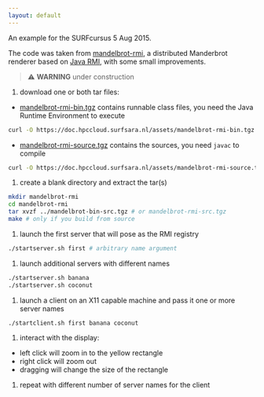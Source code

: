 ```yaml
---
layout: default
---
```

An example for the SURFcursus 5 Aug 2015.

The code was taken from [mandelbrot-rmi](https://code.google.com/p/mandelbrot-rmi/), a distributed Manderbrot renderer based on [Java RMI](https://en.wikipedia.org/wiki/Java_remote_method_invocation), with some small improvements.

> :warning: **WARNING** under construction

1. download one or both tar files: 
  - [mandelbrot-rmi-bin.tgz](../assets/mandelbrot-rmi-bin.tgz) contains runnable class files, you need the Java Runtime Environment to execute

```bash
curl -O https://doc.hpccloud.surfsara.nl/assets/mandelbrot-rmi-bin.tgz
```

  - [mandelbrot-rmi-source.tgz](../assets/mandelbrot-rmi-source.tgz) contains the sources, you need `javac` to compile

```bash
curl -O https://doc.hpccloud.surfsara.nl/assets/mandelbrot-rmi-source.tgz
```

1. create a blank directory and extract the tar(s)

```bash
mkdir mandelbrot-rmi
cd mandelbrot-rmi
tar xvzf ../mandelbrot-bin-src.tgz # or mandelbrot-rmi-src.tgz
make # only if you build from source
```

1. launch the first server that will pose as the RMI registry

```bash
./startserver.sh first # arbitrary name argument
```

1. launch additional servers with different names

```bash
./startserver.sh banana
./startserver.sh coconut
```

1. launch a client on an X11 capable machine and pass it one or more server names

```bash
./startclient.sh first banana coconut
```

1. interact with the display:
  - left click will zoom in to the yellow rectangle
  - right click will zoom out
  - dragging will change the size of the rectangle
1. repeat with different number of server names for the client
